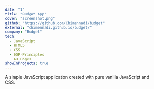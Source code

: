 ```yaml
---
date: "1"
title: "Budget App"
cover: "screenshot.png"
github: "https://github.com/Chimennadi/budget"
external: "chimennadi.github.io/budget/"
company: "Budget"
tech:
  - JavaScript
  - HTML5
  - CSS
  - OOP-Principles
  - GH-Pages
showInProjects: true
---
```


A simple JavaScript application created with pure vanilla JavaScript and CSS.